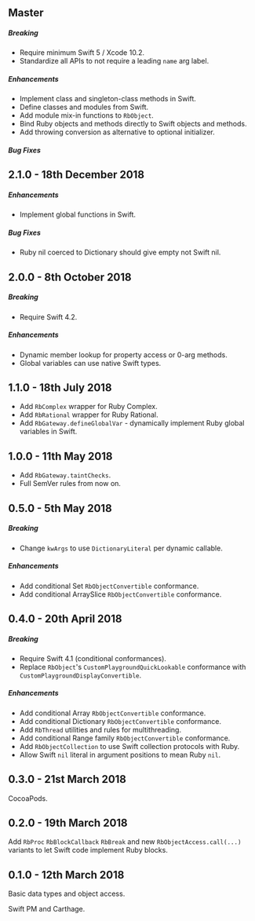 ## Master

##### Breaking

* Require minimum Swift 5 / Xcode 10.2.
* Standardize all APIs to not require a leading `name` arg label.

##### Enhancements

* Implement class and singleton-class methods in Swift.
* Define classes and modules from Swift.
* Add module mix-in functions to `RbObject`.
* Bind Ruby objects and methods directly to Swift objects and methods.
* Add throwing conversion as alternative to optional initializer.

##### Bug Fixes

## 2.1.0 - 18th December 2018

##### Enhancements

* Implement global functions in Swift.

##### Bug Fixes

* Ruby nil coerced to Dictionary should give empty not Swift nil.

## 2.0.0 - 8th October 2018

##### Breaking

* Require Swift 4.2.

##### Enhancements

* Dynamic member lookup for property access or 0-arg methods.
* Global variables can use native Swift types.

## 1.1.0 - 18th July 2018

* Add `RbComplex` wrapper for Ruby Complex.
* Add `RbRational` wrapper for Ruby Rational.
* Add `RbGateway.defineGlobalVar` - dynamically implement Ruby global
  variables in Swift.

## 1.0.0 - 11th May 2018

* Add `RbGateway.taintChecks`.
* Full SemVer rules from now on.

## 0.5.0 - 5th May 2018

##### Breaking

* Change `kwArgs` to use `DictionaryLiteral` per dynamic callable.

##### Enhancements

* Add conditional Set `RbObjectConvertible` conformance.
* Add conditional ArraySlice `RbObjectConvertible` conformance.

## 0.4.0 - 20th April 2018

##### Breaking

* Require Swift 4.1 (conditional conformances).
* Replace `RbObject`'s `CustomPlaygroundQuickLookable` conformance with
  `CustomPlaygroundDisplayConvertible`.

##### Enhancements

* Add conditional Array `RbObjectConvertible` conformance.
* Add conditional Dictionary `RbObjectConvertible` conformance.
* Add `RbThread` utilities and rules for multithreading.
* Add conditional Range family `RbObjectConvertible` conformance.
* Add `RbObjectCollection` to use Swift collection protocols with Ruby.
* Allow Swift `nil` literal in argument positions to mean Ruby `nil`.

## 0.3.0 - 21st March 2018

CocoaPods.

## 0.2.0 - 19th March 2018

Add `RbProc` `RbBlockCallback` `RbBreak` and new `RbObjectAccess.call(...)`
variants to let Swift code implement Ruby blocks.

## 0.1.0 - 12th March 2018

Basic data types and object access.

Swift PM and Carthage.
